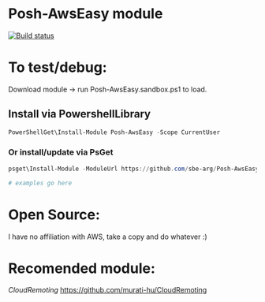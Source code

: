 Posh-AwsEasy module
===================

[![Build status](https://ci.appveyor.com/api/projects/status/n4ohu9mub18kcegs?svg=true)](https://ci.appveyor.com/project/sbe-arg/posh-awseasy)

# To test/debug:
Download module -> run Posh-AwsEasy.sandbox.ps1 to load.

## Install via PowershellLibrary
```powershell
PowerShellGet\Install-Module Posh-AwsEasy -Scope CurrentUser
```
### Or install/update via PsGet
```powershell
psget\Install-Module -ModuleUrl https://github.com/sbe-arg/Posh-AwsEasy/archive/master.zip # -update
```

```powershell
# examples go here
```


# Open Source:
I have no affiliation with AWS, take a copy and do whatever :)

# Recomended module:
*CloudRemoting* https://github.com/murati-hu/CloudRemoting
